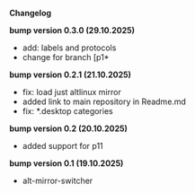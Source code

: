 **Changelog**

**bump version 0.3.0 (29.10.2025)**

- add: labels and protocols
- change for branch [p1*


**bump version 0.2.1 (21.10.2025)**

- fix: load just altlinux mirror
- added link to main repository in Readme.md
- fix: *.desktop categories

**bump version 0.2 (20.10.2025)**

- added support for p11

**bump version 0.1 (19.10.2025)**

- alt-mirror-switcher 
